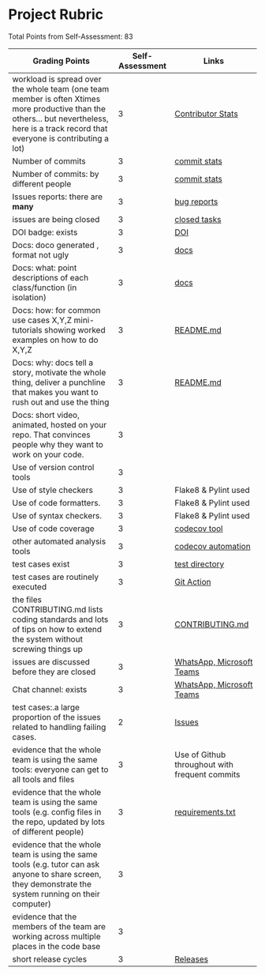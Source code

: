 # Project Rubric
Total Points from Self-Assessment: 83

| Grading Points|Self-Assessment|Links|
|-----|---------|-----|
|workload is spread over the whole team (one team member is often Xtimes more productive than the others... but nevertheless, here is a track record that everyone is contributing a lot)| 3 | [Contributor Stats](https://github.com/subodh30/Job-Analyzer/graphs/contributors)|
| Number of commits| 3 |[commit stats](https://github.com/subodh30/Job-Analyzer/graphs/contributors) |
| Number of commits: by different people| 3 |[commit stats](https://github.com/subodh30/Job-Analyzer/graphs/contributors) |
| Issues reports: there are **many**| 3 |[bug reports](https://github.com/users/subodh30/projects/3)|
|  issues are being  closed| 3 | [closed tasks](https://github.com/users/subodh30/projects/3)|
| DOI badge: exists | 3 | [DOI](https://github.com/subodh30/Job-Analyzer/blob/main/README.md)
|Docs: doco generated , format not ugly | 3 |[docs](https://github.com/subodh30/Job-Analyzer/blob/main/docs) |
|Docs: what: point descriptions of each class/function (in isolation) | 3| [docs](https://github.com/subodh30/Job-Analyzer/blob/main/docs)|
|Docs: how: for common use cases X,Y,Z mini-tutorials showing worked examples on how to do X,Y,Z|3| [README.md](https://github.com/subodh30/Job-Analyzer/blob/main/README.md)|
|Docs: why: docs tell a story, motivate the whole thing, deliver a punchline that makes you want to rush out and use the thing|3| [README.md](https://github.com/subodh30/Job-Analyzer/blob/main/README.md)|
|Docs: short video, animated, hosted on your repo. That convinces people why they want to work on your code.| 3 |  |
| Use of version control tools|3 |
|Use of  style checkers | 3|Flake8 & Pylint used|
| Use of code  formatters. | 3|Flake8 & Pylint used|
| Use of syntax checkers. | 3|Flake8 & Pylint used|
| Use of code coverage |3| [codecov tool](https://codecov.io/gh/TejasPrabhu/Job-Analyzer)|
| other automated analysis tools| 3|[codecov automation](https://github.com/subodh30/Job-Analyzer/actions)|
| test cases exist|3|[test directory](https://github.com/subodh30/Job-Analyzer/blob/main/test)|
| test cases are routinely executed|3|[Git Action](https://github.com/subodh30/Job-Analyzer/actions)|
 | the files CONTRIBUTING.md lists coding standards and lots of tips on how to extend the system without screwing things up|3|[CONTRIBUTING.md](https://github.com/subodh30/Job-Analyzer/blob/main/CONTRIBUTING.md)|
| issues are discussed before they are closed| 3| [WhatsApp, Microsoft Teams](https://github.com/subodh30/Job-Analyzer/blob/main/docs) |
| Chat channel: exists|3 | [WhatsApp, Microsoft Teams](https://github.com/subodh30/Job-Analyzer/blob/main/docs) |
| test cases:.a large proportion of the issues related to handling failing cases.| 2| [Issues](https://github.com/subodh30/Job-Analyzer/issues?q=is%3Aissue+is%3Aclosed)
| evidence that the whole team is using the same tools: everyone can get to all tools and files|3 | Use of Github throughout with frequent commits|
| evidence that the whole team is using the same tools (e.g. config files in the repo, updated by lots of different people)|3 |[requirements.txt](https://github.com/subodh30/Job-Analyzer/blob/main/requirements.txt)|
| evidence that the whole team is using the same tools (e.g. tutor can ask anyone to share screen, they demonstrate the system running on their computer)|3 |
| evidence that the members of the team are working across multiple places in the code base|3 |
|short release cycles |3| [Releases](https://github.com/subodh30/Job-Analyzer/releases)